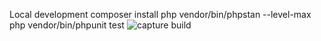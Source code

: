 Local development
    composer install
    php vendor/bin/phpstan --level-max
    php vendor/bin/phpunit test
![capture build](https://github.com/Florianeizd/css-td2/assets/84275449/d14f39d9-c9ef-4e89-92ed-316e6dc90b91)
